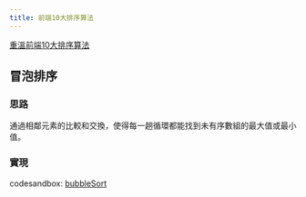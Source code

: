 ```yaml
---
title: 前端10大排序算法
---
```


[重溫前端10大排序算法](https://juejin.im/post/5e1182def265da5d691039ab?utm_source=gold_browser_extension)

## 冒泡排序

### 思路

通過相鄰元素的比較和交換，使得每一趟循環都能找到未有序數組的最大值或最小值。

### 實現

codesandbox: [bubbleSort](https://codesandbox.io/s/patient-glade-t9pm4)
